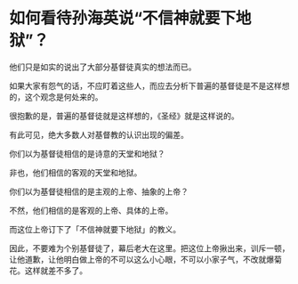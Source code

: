 # 如何看待孙海英说“不信神就要下地狱”？

他们只是如实的说出了大部分基督徒真实的想法而已。

如果大家有怨气的话，不应盯着这些人，而应去分析下普遍的基督徒是不是这样想的，这个观念是何处来的。

很抱歉的是，普遍的基督徒就是这样想的，《圣经》就是这样说的。

有此可见，绝大多数人对基督教的认识出现的偏差。

你们以为基督徒相信的是诗意的天堂和地狱？

非也，他们相信的客观的天堂和地狱。

你们以为基督徒相信的是主观的上帝、抽象的上帝？

不然，他们相信的是客观的上帝、具体的上帝。

而这位上帝订下了「不信神就要下地狱」的教义。

因此，不要难为个别基督徒了，幕后老大在这里。把这位上帝揪出来，训斥一顿，让他道歉，让他明白做上帝的不可以这么小心眼，不可以小家子气，不改就爆菊花。这样就差不多了。